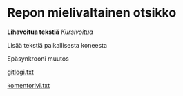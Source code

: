 # Repon mielivaltainen otsikko

**Lihavoitua tekstiä**
*Kursivoitua*

Lisää tekstiä paikallisesta koneesta


Epäsynkrooni muutos

[gitlogi.txt](https://github.com/Yytsi/ot-harjoitustyo/blob/master/laskarit/viikko1/gitlog.txt)

[komentorivi.txt](https://github.com/Yytsi/ot-harjoitustyo/blob/master/laskarit/viikko1/komentorivi.txt)
